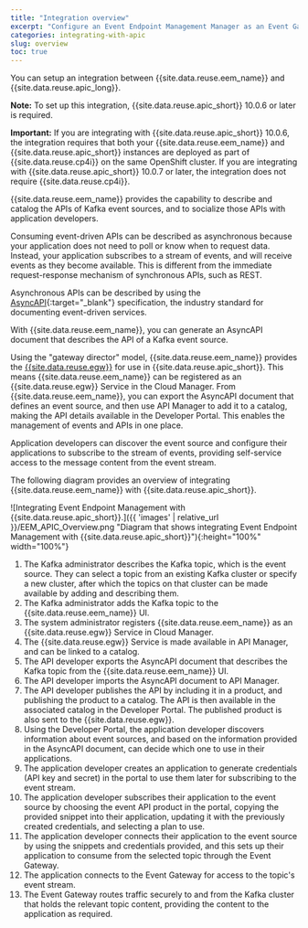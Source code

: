 ```yaml
---
title: "Integration overview"
excerpt: "Configure an Event Endpoint Management Manager as an Event Gateway Service."
categories: integrating-with-apic
slug: overview
toc: true
---
```


You can setup an integration between {{site.data.reuse.eem_name}} and {{site.data.reuse.apic_long}}.

**Note:** To set up this integration, {{site.data.reuse.apic_short}} 10.0.6 or later is required.

**Important:** If you are integrating with {{site.data.reuse.apic_short}} 10.0.6, the integration requires that both your {{site.data.reuse.eem_name}} and {{site.data.reuse.apic_short}} instances are deployed as part of {{site.data.reuse.cp4i}} on the same OpenShift cluster. If you are integrating with {{site.data.reuse.apic_short}} 10.0.7 or later, the integration does not require {{site.data.reuse.cp4i}}.

{{site.data.reuse.eem_name}} provides the capability to describe and catalog the APIs of Kafka event sources, and to socialize those APIs with application developers.

Consuming event-driven APIs can be described as asynchronous because your application does not need to poll or know when to request data. Instead, your application subscribes to a stream of events, and will receive events as they become available. This is different from the immediate request-response mechanism of synchronous APIs, such as REST.

Asynchronous APIs can be described by using the [AsyncAPI](https://www.asyncapi.com/){:target="_blank"} specification, the industry standard for documenting event-driven services.

With {{site.data.reuse.eem_name}}, you can generate an AsyncAPI document that describes the API of a Kafka event source.

Using the "gateway director" model, {{site.data.reuse.eem_name}} provides the [{{site.data.reuse.egw}}](../../about/key-concepts/#event-gateway) for use in {{site.data.reuse.apic_short}}. This means {{site.data.reuse.eem_name}} can be registered as an {{site.data.reuse.egw}} Service in the Cloud Manager. From {{site.data.reuse.eem_name}}, you can export the AsyncAPI document that defines an event source, and then use API Manager to add it to a catalog, making the API details available in the Developer Portal. This enables the management of events and APIs in one place.

Application developers can discover the event source and configure their applications to subscribe to the stream of events, providing self-service access to the message content from the event stream.

The following diagram provides an overview of integrating {{site.data.reuse.eem_name}} with {{site.data.reuse.apic_short}}.

![Integrating Event Endpoint Management with {{site.data.reuse.apic_short}}.]({{ 'images' | relative_url }}/EEM_APIC_Overview.png "Diagram that shows integrating Event Endpoint Management with {{site.data.reuse.apic_short}}"){:height="100%" width="100%"}

1. The Kafka administrator describes the Kafka topic, which is the event source. They can select a topic from an existing Kafka cluster or specify a new cluster, after which the topics on that cluster can be made available by adding and describing them.
2. The Kafka administrator adds the Kafka topic to the {{site.data.reuse.eem_name}} UI.
3. The system administrator registers {{site.data.reuse.eem_name}} as an {{site.data.reuse.egw}} Service in Cloud Manager.
4. The {{site.data.reuse.egw}} Service is made available in API Manager, and can be linked to a catalog.
5. The API developer exports the AsyncAPI document that describes the Kafka topic from the {{site.data.reuse.eem_name}} UI.
6. The API developer imports the AsyncAPI document to API Manager.
7. The API developer publishes the API by including it in a product, and publishing the product to a catalog. The API is then available in the associated catalog in the Developer Portal. The published product is also sent to the {{site.data.reuse.egw}}.
8. Using the Developer Portal, the application developer discovers information about event sources, and based on the information provided in the AsyncAPI document, can decide which one to use in their applications.
9. The application developer creates an application to generate credentials (API key and secret) in the portal to use them later for subscribing to the event stream.
10. The application developer subscribes their application to the event source by choosing the event API product in the portal, copying the provided snippet into their application, updating it with the previously created credentials, and selecting a plan to use.
11. The application developer connects their application to the event source by using the snippets and credentials provided, and this sets up their application to consume from the selected topic through the Event Gateway.
12. The application connects to the Event Gateway for access to the topic's event stream.
13. The Event Gateway routes traffic securely to and from the Kafka cluster that holds the relevant topic content, providing the content to the application as required.
